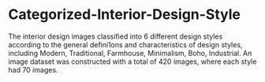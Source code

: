 # Categorized-Interior-Design-Style
The interior design images classified into 6 different design styles according to the general defini1ons and characteristics of design styles, including Modern, Traditional, Farmhouse, Minimalism, Boho, Industrial. An image dataset was constructed with a total of 420 images, where each style had 70 images.
